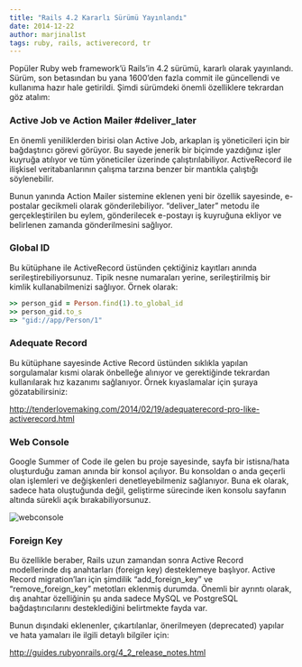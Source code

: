 ```yaml
---
title: "Rails 4.2 Kararlı Sürümü Yayınlandı"
date: 2014-12-22
author: marjinal1st
tags: ruby, rails, activerecord, tr
---
```


Popüler Ruby web framework’ü Rails’in 4.2 sürümü, kararlı olarak yayınlandı. Sürüm, son betasından bu yana 1600’den fazla commit ile güncellendi ve kullanıma hazır hale getirildi. Şimdi sürümdeki önemli özelliklere tekrardan göz atalım:

### Active Job ve Action Mailer #deliver_later

En önemli yeniliklerden birisi olan Active Job, arkaplan iş yöneticileri için bir bağdaştırıcı görevi görüyor. Bu sayede jenerik bir biçimde yazdığınız işler kuyruğa atılıyor ve tüm yöneticiler üzerinde çalıştırılabiliyor. ActiveRecord ile ilişkisel veritabanlarının çalışma tarzına benzer bir mantıkla çalıştığı söylenebilir.

Bunun yanında Action Mailer sistemine eklenen yeni bir özellik sayesinde, e-postalar gecikmeli olarak gönderilebiliyor. “deliver_later” metodu ile gerçekleştirilen bu eylem, gönderilecek e-postayı iş kuyruğuna ekliyor ve belirlenen zamanda gönderilmesini sağlıyor.


### Global ID

Bu kütüphane ile ActiveRecord üstünden çektiğiniz kayıtları anında serileştirebiliyorsunuz. Tipik nesne numaraları yerine, serileştirilmiş bir kimlik kullanabilmenizi sağlıyor. Örnek olarak:

```ruby
>> person_gid = Person.find(1).to_global_id
>> person_gid.to_s
=> "gid://app/Person/1"
```

### Adequate Record

Bu kütüphane sayesinde Active Record üstünden sıklıkla yapılan sorgulamalar kısmi olarak önbelleğe alınıyor ve gerektiğinde tekrardan kullanılarak hız kazanımı sağlanıyor. Örnek kıyaslamalar için şuraya gözatabilirsiniz:

http://tenderlovemaking.com/2014/02/19/adequaterecord-pro-like-activerecord.html

### Web Console

Google Summer of Code ile gelen bu proje sayesinde, sayfa bir istisna/hata oluşturduğu zaman anında bir konsol açılıyor. Bu konsoldan o anda geçerli olan işlemleri ve değişkenleri denetleyebilmeniz sağlanıyor. Buna ek olarak, sadece hata oluştuğunda değil, geliştirme sürecinde iken konsolu sayfanın altında sürekli açık bırakabiliyorsunuz.

![webconsole](https://cloud.githubusercontent.com/assets/705116/3825943/a010af92-1d5a-11e4-84c2-4ed0ba367f4e.gif)

### Foreign Key

Bu özellikle beraber, Rails uzun zamandan sonra Active Record modellerinde dış anahtarları (foreign key) desteklemeye başlıyor. Active Record migration’ları için şimdilik “add_foreign_key” ve “remove_foreign_key” metotları eklenmiş durumda. Önemli bir ayrıntı olarak, dış anahtar özelliğinin şu anda sadece MySQL ve PostgreSQL bağdaştırıcılarını desteklediğini belirtmekte fayda var.

Bunun dışındaki eklenenler, çıkartılanlar, önerilmeyen (deprecated) yapılar ve hata yamaları ile ilgili detaylı bilgiler için:

http://guides.rubyonrails.org/4_2_release_notes.html